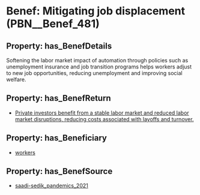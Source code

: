 # Benef: __Mitigating job displacement__ (PBN__Benef_481)

## Property: has_BenefDetails

Softening the labor market impact of automation through policies such as unemployment insurance and job transition programs helps workers adjust to new job opportunities, reducing unemployment and improving social welfare.

## Property: has_BenefReturn

* [Private investors benefit from a stable labor market and reduced labor market disruptions, reducing costs associated with layoffs and turnover.](../BenefReturn/PBN__BenefReturn_524)

## Property: has_Beneficiary

* [workers](../Stakeholder/PBN__Stakeholder_128)

## Property: has_BenefSource

* [saadi-sedik_pandemics_2021](../Article/PBN__Article_98)

